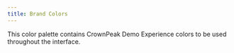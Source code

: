 ```yaml
---
title: Brand Colors
---
```


This color palette contains CrownPeak Demo Experience colors to be used throughout the interface.
